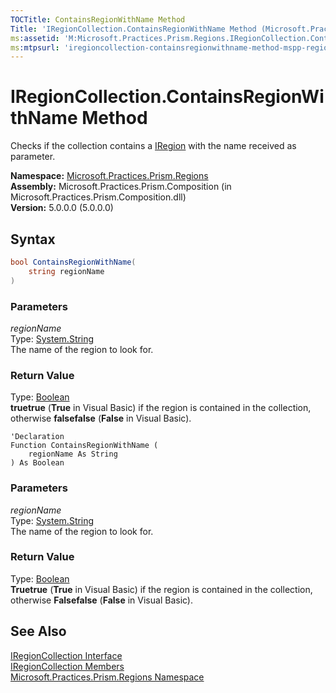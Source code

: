 ```yaml
---
TOCTitle: ContainsRegionWithName Method
Title: 'IRegionCollection.ContainsRegionWithName Method (Microsoft.Practices.Prism.Regions)'
ms:assetid: 'M:Microsoft.Practices.Prism.Regions.IRegionCollection.ContainsRegionWithName(System.String)'
ms:mtpsurl: 'iregioncollection-containsregionwithname-method-mspp-regions.md'
---
```


# IRegionCollection.ContainsRegionWithName Method

Checks if the collection contains a [IRegion](/patterns-practices/reference/iregion-interface-mspp-regions) with the name received as parameter.

**Namespace:** [Microsoft.Practices.Prism.Regions](/patterns-practices/reference/mspp-regions-namespace)  
**Assembly:** Microsoft.Practices.Prism.Composition (in Microsoft.Practices.Prism.Composition.dll)  
**Version:** 5.0.0.0 (5.0.0.0)

## Syntax

```C#
bool ContainsRegionWithName(
	string regionName
)
```

### Parameters

*regionName*  
Type: [System.String](http://msdn.microsoft.com/en-us/library/s1wwdcbf)  
The name of the region to look for.

### Return Value  
Type: [Boolean](http://msdn.microsoft.com/en-us/library/a28wyd50)  
**truetrue** (**True** in Visual Basic) if the region is contained in the collection, otherwise **falsefalse** (**False** in Visual Basic).

```VB
'Declaration
Function ContainsRegionWithName ( 
	regionName As String
) As Boolean
```

### Parameters

*regionName*  
Type: [System.String](http://msdn.microsoft.com/en-us/library/s1wwdcbf)  
The name of the region to look for.

### Return Value  
Type: [Boolean](http://msdn.microsoft.com/en-us/library/a28wyd50)  
**Truetrue** (**True** in Visual Basic) if the region is contained in the collection, otherwise **Falsefalse** (**False** in Visual Basic).

## See Also

[IRegionCollection Interface](/patterns-practices/reference/iregioncollection-interface-mspp-regions)  
[IRegionCollection Members](/patterns-practices/reference/iregioncollection-members-mspp-regions)  
[Microsoft.Practices.Prism.Regions Namespace](/patterns-practices/reference/mspp-regions-namespace)